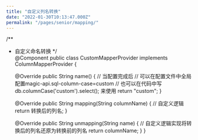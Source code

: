 ```yaml
---
title: "自定义列名转换"
date: "2022-01-30T10:13:47.000Z"
permalink: "/pages/senior/mapping/"
---
```

/**
 * 自定义命名转换
 */   
@Component
public class CustomMapperProvider implements ColumnMapperProvider {

	@Override
	public String name() {
        // 当配置完成后
        // 可以在配置文件中全局配置magic-api.sql-column-case=custom
        // 也可以在代码中写 db.columnCase('custom').select(); 来使用
		return "custom";
	}

	@Override
	public String mapping(String columnName) {
		// 自定义逻辑
		return 转换后的列名;
	}

	@Override
	public String unmapping(String name) {
		// 自定义逻辑实现将转换后的列名还原为转换前的列名
		return columnName;
	}
}

